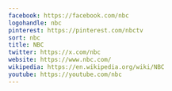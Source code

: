 ```yaml
---
facebook: https://facebook.com/nbc
logohandle: nbc
pinterest: https://pinterest.com/nbctv
sort: nbc
title: NBC
twitter: https://x.com/nbc
website: https://www.nbc.com/
wikipedia: https://en.wikipedia.org/wiki/NBC
youtube: https://youtube.com/nbc
---
```

